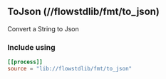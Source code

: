 ## ToJson (//flowstdlib/fmt/to_json)
Convert a String to Json
 
### Include using
```toml
[[process]]
source = "lib://flowstdlib/fmt/to_json"
```